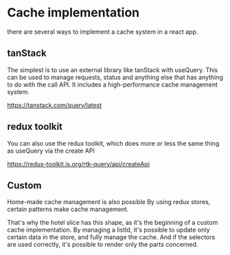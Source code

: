 # Cache implementation

there are several ways to implement a cache system in a react app.

## tanStack

The simplest is to use an external library like tanStack with useQuery.
This can be used to manage requests, status and anything else that has anything to do with the call API.
It includes a high-performance cache management system.

https://tanstack.com/query/latest

## redux toolkit

You can also use the redux toolkit, which does more or less the same thing as useQuery via the create API

https://redux-toolkit.js.org/rtk-query/api/createApi

## Custom

Home-made cache management is also possible
By using redux stores, certain patterns make cache management.

That's why the hotel slice has this shape, as it's the beginning of a custom cache implementation.
By managing a listId, it's possible to update only certain data in the store, and fully manage the cache. And if the selectors are used correctly, it's possible to render only the parts concerned.

